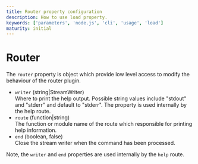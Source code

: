 ```yaml
---
title: Router property configuration
description: How to use load property.
keywords: ['parameters', 'node.js', 'cli', 'usage', 'load']
maturity: initial
---
```


# Router

The `router` property is object which provide low level access to modify the behaviour of the router plugin.

* `writer` (string|StreamWriter)   
  Where to print the help output. Possible string values include "stdout" and "stderr" and default to "stderr". The property is used internally by the help route.
* `route` (function|string)   
  The function or module name of the route which responsible for printing help information.
* `end` (boolean, false)   
  Close the stream writer when the command has been processed.

Note, the `writer` and `end` properties are used internally by the `help` route.
